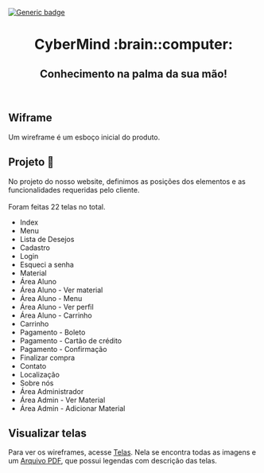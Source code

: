 [![Generic badge](https://img.shields.io/badge/SPRINT_2-EM_ANDAMENTO-blue.svg)](https://shields.io/)

<h1 text align="center">CyberMind :brain::computer:</h1> 
<h2 text align="center">Conhecimento na palma da sua mão!</h2>


<br>

##  Wiframe 

Um wireframe é um esboço inicial do produto. 

## Projeto :pencil:


No projeto do nosso website, definimos as posições dos elementos e as funcionalidades requeridas pelo cliente.<br> <br> Foram feitas 22 telas no total.
<br>
* Index
* Menu
* Lista de Desejos
* Cadastro 
* Login
* Esqueci a senha
* Material
* Área Aluno
* Área Aluno - Ver material
* Área Aluno - Menu
* Área Aluno - Ver perfil
* Área Aluno - Carrinho
* Carrinho
* Pagamento - Boleto
* Pagamento - Cartão de crédito
* Pagamento - Confirmação
* Finalizar compra
* Contato
* Localização
* Sobre nós
* Área Administrador
* Área Admin - Ver Material
* Área Admin - Adicionar Material

## Visualizar telas 
Para ver os wireframes, acesse [Telas](https://github.com/arapujo/pi_primeiro_semestre/tree/master/SPRINT%200/Telas). Nela se encontra todas as imagens e um [Arquivo PDF](https://github.com/arapujo/pi_primeiro_semestre/blob/master/SPRINT%200/Telas/wireframes-projeto-integrador-descricao.pdf/), que possui legendas com descrição das telas.






